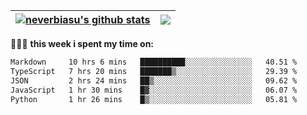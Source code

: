 | <a href="https://github.com/neverbiasu"><img align="center" src="https://github-readme-stats.vercel.app/api?username=neverbiasu&theme=dracula&show_icons=true&hide_border=true&count_private=true" alt="neverbiasu's github stats" /></a> | <a href="https://github.com/neverbiasu"><img align="center" src="https://github-readme-stats.vercel.app/api/top-langs/?username=neverbiasu&theme=dracula&show_icons=true&hide_border=true&layout=compact" /></a> |
| ------------- | ------------- |

👨🏾‍💻 **this week i spent my time on:**
<!--START_SECTION:waka-->

```txt
Markdown     10 hrs 6 mins   ██████████░░░░░░░░░░░░░░░   40.51 %
TypeScript   7 hrs 20 mins   ███████▒░░░░░░░░░░░░░░░░░   29.39 %
JSON         2 hrs 24 mins   ██▒░░░░░░░░░░░░░░░░░░░░░░   09.62 %
JavaScript   1 hr 30 mins    █▓░░░░░░░░░░░░░░░░░░░░░░░   06.07 %
Python       1 hr 26 mins    █▒░░░░░░░░░░░░░░░░░░░░░░░   05.81 %
```

<!--END_SECTION:waka-->
